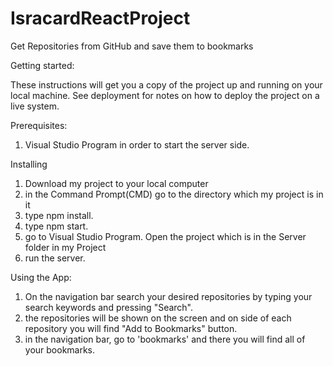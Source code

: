 # IsracardReactProject
Get Repositories from GitHub and save them to bookmarks

Getting started:

These instructions will get you a copy of the project up and running on your local machine.
See deployment for notes on how to deploy the project on a live system.

Prerequisites:

1. Visual Studio Program in order to start the server side.


Installing

1. Download my project to your local computer
2. in the Command Prompt(CMD) go to the directory which my project is in it
3. type npm install. 
3. type npm start. 
4. go to Visual Studio Program. Open the project which is in the Server folder in my Project
5. run the server. 

Using the App:

1. On the navigation bar search your desired repositories by typing your search keywords and pressing "Search".
2. the repositories will be shown on the screen and on side of each repository you will find "Add to Bookmarks" button.
3. in the navigation bar, go to 'bookmarks' and there you will find all of your bookmarks.







